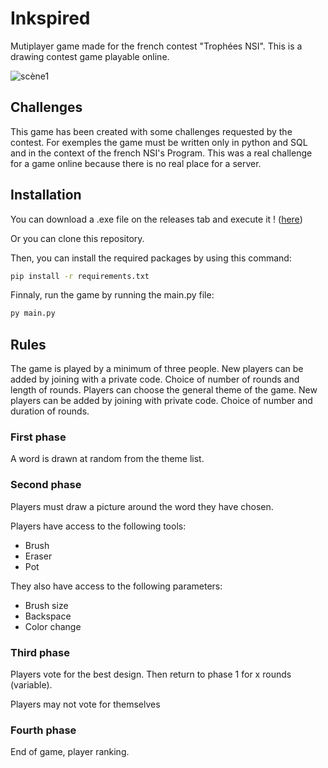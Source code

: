 # Inkspired
 
Mutiplayer game made for the french contest "Trophées NSI". This is a drawing contest game playable online.

![scène1](https://github.com/user-attachments/assets/9b400039-7dda-481e-af24-80e917349d20)

## Challenges

This game has been created with some challenges requested by the contest. For exemples the game must be written only in python and SQL and in the context of the french NSI's Program. This was a real challenge for a game online because there is no real place for a server.

## Installation

You can download a .exe file on the releases tab and execute it ! ([here](https://github.com/xmanu91/Trophees-NSI/releases))

Or you can clone this repository.

Then, you can install the required packages by using this command:

```BASH
pip install -r requirements.txt
```

Finnaly, run the game by running the main.py file:
```BASH
py main.py
```
## Rules

The game is played by a minimum of three people. New players can be added by joining with a private code. Choice of number of rounds and length of rounds. Players can choose the general theme of the game. New players can be added by joining with private code. Choice of number and duration of rounds.

### First phase 

A word is drawn at random from the theme list.

### Second phase

Players must draw a picture around the word they have chosen.

Players have access to the following tools:

- Brush
- Eraser
- Pot

They also have access to the following parameters:

- Brush size
- Backspace
- Color change

### Third phase

Players vote for the best design. Then return to phase 1 for x rounds (variable).

Players may not vote for themselves

### Fourth phase

End of game, player ranking.
